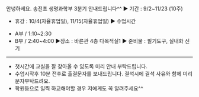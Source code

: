 <span style="font-family:.AppleSDGothicNeoI-Regular;">안녕하세요</span>. 송전초 생명과학부 3분기 안내드립니다^^ 
▶ 기간 : 9/2~11/23 (10주)
* 휴강 : 10/4(자율휴업일), 11/15(자율휴업일)
▶ 수업시간
- A부 / 1:10~2:30 
- B부 / 2:40~4:00 
▶장소 : 바른관 4층 다목적실1 
▶ 준비물 : 필기도구, 실내화 신기
------------------------------
* 첫시간에 교실을 잘 찾아올 수 있도록 미리 안내 부탁드립니다. 
* 수업시작후 10분 전후로 출결문자를 보내드립니다. 결석시에 결석 사유와 함께 미리 문자부탁드려요.
* 학원등으로 일찍 하교해야할 경우 저에게도 꼭 알려주세요^^